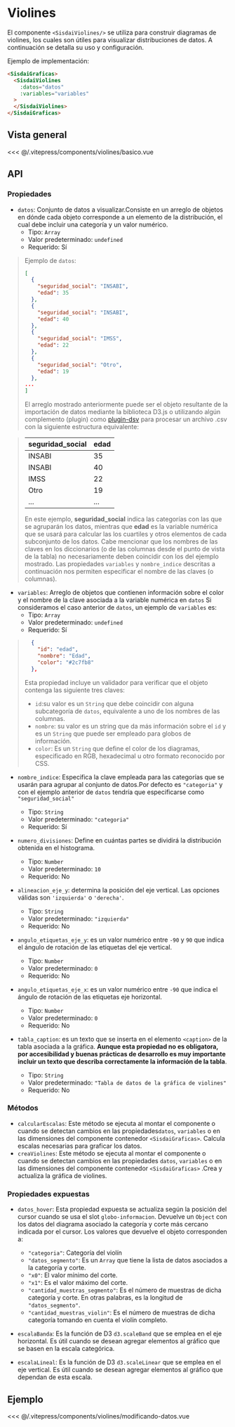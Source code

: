 <script setup>
    import Basico from "../../.vitepress/components/violines/basico.vue";
    import ModificandoDatos from "../../.vitepress/components/violines/modificando-datos.vue";

</script>

# Violines

El componente `<SisdaiViolines/>` se utiliza para construir diagramas de violines, los cuales son útiles para visualizar distribuciones de datos. A continuación se detalla su uso y configuración.

Ejemplo de implementación:

```html
<SisdaiGraficas>
  <SisdaiViolines
    :datos="datos"
    :variables="variables"
  >
  </SisdaiViolines>
</SisdaiGraficas>
```

## Vista general

<Basico/>
<<< @/.vitepress/components/violines/basico.vue

## API

### Propiedades

- `datos`: Conjunto de datos a visualizar.Consiste en un arreglo de objetos en dónde cada objeto corresponde a un elemento de la distribución, el cual debe incluir una categoría y un valor numérico.
  - Tipo: `Array`
  - Valor predeterminado: `undefined`
  - Requerido: Sí

> Ejemplo de `datos`:
>
> ```json
> [
>   {
>     "seguridad_social": "INSABI",
>     "edad": 35
>   },
>   {
>     "seguridad_social": "INSABI",
>     "edad": 40
>   },
>   {
>     "seguridad_social": "IMSS",
>     "edad": 22
>   },
>   {
>     "seguridad_social": "Otro",
>     "edad": 19
>   },
> ...
> ]
> ```
>
> El arreglo mostrado anteriormente puede ser el objeto resultante de la importación de datos mediante la biblioteca D3.js o utilizando algún complemento (plugin) como [plugin-dsv](https://www.npmjs.com/package/@rollup/plugin-dsv) para procesar un archivo .csv con la siguiente estructura equivalente:

> <table>
> <thead>
> <tr>
> <th>seguridad_social</th>
> <th>edad</th>
> </tr>
> </thead>
> <tbody>
> <tr>
> <td>INSABI</td>
> <td>35</td>
> </tr>
> <tr>
> <td>INSABI</td>
> <td>40</td>
> </tr>
> <tr>
> <td>IMSS</td>
> <td>22</td>
> </tr>
> <tr>
> <td>Otro</td>
> <td>19</td>
> </tr>
> <tr>
> <td>...</td>
> <td>...</td>
> </tr>
>
> </tbody>
> </table>
>
> En este ejemplo, **seguridad_social** indica las categorías con las que se agruparán los datos, mientras que **edad** es la variable numérica que se usará para calcular las los cuartiles y otros elementos de cada subconjunto de los datos. Cabe mencionar que los nombres de las claves en los diccionarios (o de las columnas desde el punto de vista de la tabla) no necesariamente deben coincidir con los del ejemplo mostrado. Las propiedades `variables` y `nombre_indice` descritas a continuación nos permiten especificar el nombre de las claves (o columnas).

- `variables`: Arreglo de objetos que contienen información sobre el color y el nombre de la clave asociada a la variable numérica en `datos` Si consideramos el caso anterior de `datos`, un ejemplo de `variables` es:
  - Tipo: `Array`
  - Valor predeterminado: `undefined`
  - Requerido: Sí

> ```json
>   {
>     "id": "edad",
>     "nombre": "Edad",
>     "color": "#2c7fb8"
>   },
> ```
>
> Esta propiedad incluye un validador para verificar que el objeto contenga las siguiente tres claves:
>
> - `id`:su valor es un `String` que debe coincidir con alguna subcategoría de `datos`, equivalente a uno de los nombres de las columnas.
> - `nombre`: su valor es un string que da más información sobre el `id` y es un `String` que puede ser empleado para globos de información.
> - `color`: Es un `String` que define el color de los diagramas, especificado en RGB, hexadecimal u otro formato reconocido por CSS.

- `nombre_indice`: Especifica la clave empleada para las categorías que se usarán para agrupar al conjunto de datos.Por defecto es `"categoria"` y con el ejemplo anterior de `datos` tendría que especificarse como `"seguridad_social"`
  - Tipo: `String`
  - Valor predeterminado: `"categoria"`
  - Requerido: Sí
- `numero_divisiones`: Define en cuántas partes se dividirá la distribución obtenida en el histograma.

  - Tipo: `Number`
  - Valor predeterminado: `10`
  - Requerido: No

- `alineacion_eje_y`: determina la posición del eje vertical. Las opciones válidas son `'izquierda'` o `'derecha'`.
  - Tipo: `String`
  - Valor predeterminado: `"izquierda"`
  - Requerido: No
- `angulo_etiquetas_eje_y`: es un valor numérico entre `-90` y `90` que indica el ángulo de rotación de las etiquetas del eje vertical.
  - Tipo: `Number`
  - Valor predeterminado: `0`
  - Requerido: No
- `angulo_etiquetas_eje_x`: es un valor numérico entre `-90` que indica el ángulo de rotación de las etiquetas eje horizontal.
  - Tipo: `Number`
  - Valor predeterminado: `0`
  - Requerido: No
- `tabla_caption`: es un texto que se inserta en el elemento `<caption>` de la tabla asociada a la gráfica. **Aunque esta propiedad no es obligatora, por accesibilidad y buenas prácticas de desarrollo es muy importante incluir un texto que describa correctamente la información de la tabla**.
  - Tipo: `String`
  - Valor predeterminado: `"Tabla de datos de la gráfica de violines"`
  - Requerido: No

### Métodos

- `calcularEscalas`: Este método se ejecuta al montar el componente o cuando se detectan cambios en las propiedades`datos`, `variables` o en las dimensiones del componente contenedor `<SisdaiGraficas>`. Calcula escalas necesarias para graficar los datos.
- `creaViolines`: Este método se ejecuta al montar el componente o cuando se detectan cambios en las propiedades `datos`, `variables` o en las dimensiones del componente contenedor `<SisdaiGraficas>` .Crea y actualiza la gráfica de violines.

### Propiedades expuestas

- `datos_hover`: Esta propiedad expuesta se actualiza según la posición del cursor cuando se usa el slot `globo-informacion`. Devuelve un `Object` con los datos del diagrama asociado la categoría y corte más cercano indicada por el cursor. Los valores que devuelve el objeto corresponden a:

  - `"categoria"`: Categoría del violín
  - `"datos_segmento"`: Es un `Array` que tiene la lista de datos asociados a la categoría y corte.
  - `"x0"`: El valor mínimo del corte.
  - `"x1"`: Es el valor máximo del corte.
  - `"cantidad_muestras_segmento"`: Es el número de muestras de dicha categoría y corte. En otras palabras, es la longitud de `"datos_segmento"`.
  - `"cantidad_muestras_violin"`: Es el número de muestras de dicha categoría tomando en cuenta el violín completo.

- `escalaBanda`: Es la función de D3 `d3.scaleBand` que se emplea en el eje horizontal. Es útil cuando se desean agregar elementos al gráfico que se basen en la escala categórica.

- `escalaLineal`: Es la función de D3 `d3.scaleLinear` que se emplea en el eje vertical. Es útil cuando se desean agregar elementos al gráfico que dependan de esta escala.

## Ejemplo

<ModificandoDatos/>
<<< @/.vitepress/components/violines/modificando-datos.vue
